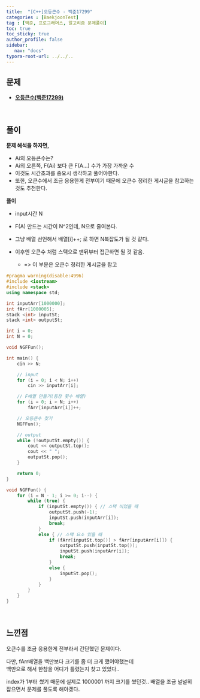 ```yaml
---
title:  "[C++]오등큰수 - 백준17299"
categories : [BaekjoonTest]
tag : [백준, 프로그래머스, 알고리즘 문제풀이]
toc: true
toc_sticky: true
author_profile: false
sidebar:
   nav: "docs"
typora-root-url: ../../..
---
```




## 문제

* **[오등큰수(백준17299)](https://www.acmicpc.net/problem/17299)**

<br>

## 풀이

**문제 해석을 하자면,**

* Ai의 오등큰수는?
* Ai의 오른쪽, F(Ai) 보다 큰 F(A...) 수가 가장 가까운 수
* 이것도 시간초과를 중요시 생각하고 풀어야한다.
* 또한, 오큰수에서 조금 응용한게 전부이기 때문에 오큰수 정리한 게시글을 참고하는것도 추천한다.



**풀이**

* input시간 N

* F(A) 만드는 시간이 N^2인데, N으로 줄여본다.

* 그냥 배열 선언해서 배열[i]++; 로 하면 N복잡도가 될 것 같다.

* 이후엔 오큰수 처럼 스택으로 맨뒤부터 접근하면 될 것 같음.

  * => 이 부분은 오큰수 정리한 게시글을 참고

  


```c++
#pragma warning(disable:4996)
#include <iostream>
#include <stack>
using namespace std;

int inputArr[1000000];
int fArr[1000005];
stack <int> inputSt;
stack <int> outputSt;

int i = 0;
int N = 0;

void NGFFun();

int main() {
	cin >> N;

	// input
	for (i = 0; i < N; i++)
		cin >> inputArr[i];

	// F배열 만들기(등장 횟수 배열)
	for (i = 0; i < N; i++)
		fArr[inputArr[i]]++;

	// 오등큰수 찾기
	NGFFun();

	// output
	while (!outputSt.empty()) {
		cout << outputSt.top();
		cout << " ";
		outputSt.pop();
	}

	return 0;
}

void NGFFun() {
	for (i = N - 1; i >= 0; i--) {
		while (true) {
			if (inputSt.empty()) { // 스택 비었을 때
				outputSt.push(-1);
				inputSt.push(inputArr[i]);
				break;
			}
			else { // 스택 요소 있을 때
				if (fArr[inputSt.top()] > fArr[inputArr[i]]) {
					outputSt.push(inputSt.top());
					inputSt.push(inputArr[i]);
					break;
				}
				else {
					inputSt.pop();
				}
			}
		}
	}
}
```

<br>

## 느낀점

오큰수를 조금 응용한게 전부라서 간단했던 문제이다.

다만, fArr배열을 백만보다 크기를 좀 더 크게 했어야했는데  
백만으로 해서 한참을 어디가 틀렸는지 찾고 있었다..

index가 1부터 썼기 때문에 실제로 1000001 까지 크기를 썼던것..
배열을 조금 널널히 잡으면서 문제를 풀도록 해야겠다.
